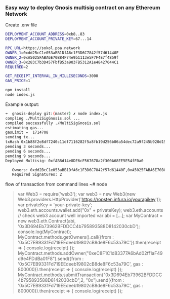 ### Easy way to deploy Gnosis multisig contract on any Ethereum Network

Create .env file
```bash
DEPLOYMENT_ACCOUNT_ADDRESS=0xb8..83
DEPLOYMENT_ACCOUNT_PRIVATE_KEY=67...14

RPC_URL=https://sokol.poa.network
OWNER_1=0xdd2BcC1e053aBB1DfA6c1F3D6C7842f57d61440F
OWNER_2=0xA5025FABA6E70B84F74e9b1113e5F7F4E7f4859f
OWNER_3=0x283C7b3D457FbfB53a903FB5312A1e48427044C1
REQUIRED=2

GET_RECEIPT_INTERVAL_IN_MILLISECONDS=3000
GAS_PRICE=1
```

```bash
npm install
node index.js
```


Example output:

```bash
➜  gnosis-deploy git:(master) ✗ node index.js
compling ./MultiSigGnosis.sol ...
compiled successfully ./MultiSigGnosis.sol
estimating gas...
gasLimit =  1714708
sending tx...
txHash 0x1b88f2e8df7240c11df7116282f5a8fb19d256b06a54dec72a9f245b920d1532
pending 3 seconds...
pending 6 seconds...
pending 9 seconds...
Deployed Multisig: 0xfAB8d14e8DE6cF567678a2f300A68EE5E54fF0a0

   Owners: 0xdd2BcC1e053aBB1DfA6c1F3D6C7842f57d61440F,0xA5025FABA6E70B84F74e9b1113e5F7F4E7f4859f,0x283C7b3D457FbfB53a903FB5312A1e48427044C1
   Required Signatures: 2

```


flow of transaction from command lines
~# node 
> var Web3 = require('web3');
> var web3 = new Web3(new Web3.providers.HttpProvider('https://ropsten.infura.io/yourapikey'));
> var privateKey = 'your-private-key';
> web3.eth.accounts.wallet.add("0x" + privateKey);
> web3.eth.accounts // check web3 account well imported
> var abi = [...];
> var MyContract = new web3.eth.Contract(abi, '0x3D694Eb73962BFDDCC4b795893588D8142030cbD');
> console.log(MyContract);
> MyContract.methods.getOwners().call({from : '0x5C7EB9331Fd719EEdeeb19802cB8de8F6c53a79C'}).then(receipt => { console.log(receipt) });
> MyContract.methods.addOwner("0xeC8F1C1d83377A6bAd02ff1aF49d9e4FDdBa01F8").send({from : '0x5C7EB9331Fd719EEdeeb19802cB8de8F6c53a79C', gas : 800000}).then(receipt => { console.log(receipt) });
> MyContract.methods.submitTransaction("0x3D694Eb73962BFDDCC4b795893588D8142030cbD",2, "0x").send({from : '0x5C7EB9331Fd719EEdeeb19802cB8de8F6c53a79C', gas : 800000}).then(receipt => { console.log(receipt) });
